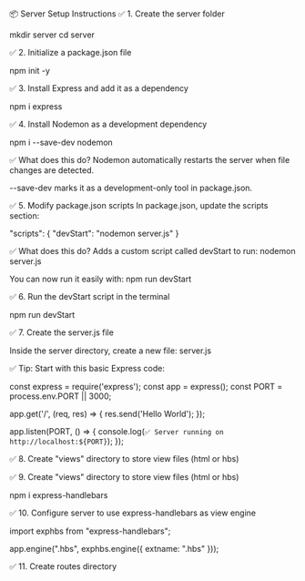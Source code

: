 📦 Server Setup Instructions
✅ 1. Create the server folder

  mkdir server
  cd server

✅ 2. Initialize a package.json file

  npm init -y

✅ 3. Install Express and add it as a dependency

  npm i express

✅ 4. Install Nodemon as a development dependency

  npm i --save-dev nodemon

  ✅ What does this do?
  Nodemon automatically restarts the server when file changes are detected.

  --save-dev marks it as a development-only tool in package.json.

✅ 5. Modify package.json scripts
  In package.json, update the scripts section:

  "scripts": {
    "devStart": "nodemon server.js"
  }

  ✅ What does this do?
  Adds a custom script called devStart to run:
  nodemon server.js

  You can now run it easily with:
  npm run devStart

✅ 6. Run the devStart script in the terminal

  npm run devStart

✅ 7. Create the server.js file

  Inside the server directory, create a new file:
  server.js

  ✅ Tip:
  Start with this basic Express code:

  const express = require('express');
  const app = express();
  const PORT = process.env.PORT || 3000;

  app.get('/', (req, res) => {
    res.send('Hello World');
  });

  app.listen(PORT, () => {
    console.log(`✅ Server running on http://localhost:${PORT}`);
  });

✅ 8. Create "views" directory to store view files (html or hbs)

✅ 9. Create "views" directory to store view files (html or hbs)

  npm i express-handlebars

✅ 10. Configure server to use express-handlebars as view engine

  import exphbs from "express-handlebars";

  app.engine(".hbs", exphbs.engine({ extname: ".hbs" }));
  <!-- 
    app.engine(extension, callbackFunction)  
      extension → the file extension you want to associate (e.g., .hbs, .ejs) 
      callbackFunction → the function Express should use to render that template

    app.engine('.hbs', ...)
      “Whenever you see a .hbs file, use this function to render it into HTML.”
    
    exphbs.engine()
      returns a properly configured rendering function for .hbs templates.
    
    extname: '.hbs' 
      “Override the default .handlebars extension and use .hbs instead"
    
    defaultLayout:false                                 
      “Do not use any layout globally.”
    })                     
);
   -->

✅ 11. Create routes directory

